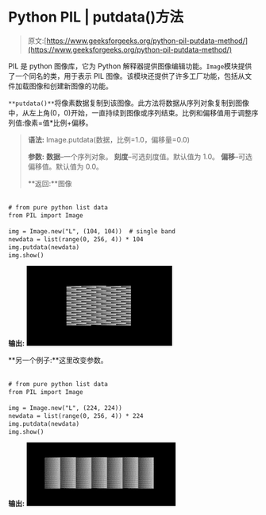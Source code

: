 # Python PIL | putdata()方法

> 原文:[https://www.geeksforgeeks.org/python-pil-putdata-method/](https://www.geeksforgeeks.org/python-pil-putdata-method/)

PIL 是 python 图像库，它为 Python 解释器提供图像编辑功能。`Image`模块提供了一个同名的类，用于表示 PIL 图像。该模块还提供了许多工厂功能，包括从文件加载图像和创建新图像的功能。

`**putdata()**`将像素数据复制到该图像。此方法将数据从序列对象复制到图像中，从左上角(0，0)开始，一直持续到图像或序列结束。比例和偏移值用于调整序列值:像素=值*比例+偏移。

> **语法:** Image.putdata(数据，比例=1.0，偏移量=0.0)
> 
> **参数:**
> **数据**–一个序列对象。
> **刻度**–可选刻度值。默认值为 1.0。
> **偏移**–可选偏移值。默认值为 0.0。
> 
> **返回:**图像

```

# from pure python list data
from PIL import Image

img = Image.new("L", (104, 104))  # single band
newdata = list(range(0, 256, 4)) * 104
img.putdata(newdata)
img.show()
```

**输出:**
![](img/63efb106dd23ae7f711744a6ca8e21c0.png)

**另一个例子:**这里改变参数。

```

# from pure python list data
from PIL import Image

img = Image.new("L", (224, 224))
newdata = list(range(0, 256, 4)) * 224
img.putdata(newdata)
img.show()
```

**输出:**
![](img/0f5e7c06d243b592730396149c19a675.png)